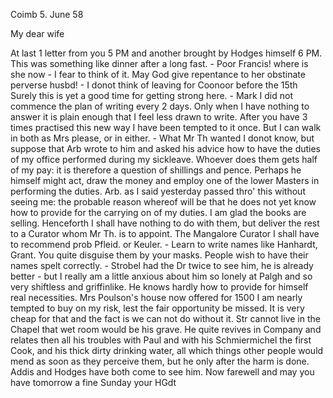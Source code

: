  Coimb 5. June 58

My dear wife

At last 1 letter from you 5 PM and another brought by Hodges himself 6 PM. This was something like dinner after a long fast. - Poor Francis! where is she now - I fear to think of it. May God give repentance to her obstinate perverse husbd! - I donot think of leaving for Coonoor before the 15th Surely this is yet a good time for getting strong here. - Mark I did not commence the plan of writing every 2 days. Only when I have nothing to answer it is plain enough that I feel less drawn to write. After you have 3 times practised this new way I have been tempted to it once. But I can walk in both as Mrs please, or in either. - What Mr Th wanted I donot know, but suppose that Arb wrote to him and asked his advice how to have the duties of my office performed during my sickleave. Whoever does them gets half of my pay: it is therefore a question of shillings and pence. Perhaps he himself might act, draw the money and employ one of the lower Masters in performing the duties. Arb. as I said yesterday passed thro' this without seeing me: the probable reason whereof will be that he does not yet know how to provide for the carrying on of my duties. I am glad the books are selling. Henceforth I shall have nothing to do with them, but deliver the rest to a Curator whom Mr Th. is to appoint. The Mangalore Curator I shall have to recommend prob Pfleid. or Keuler. - Learn to write names like Hanhardt, Grant. You quite disguise them by your masks. People wish to have their names spelt correctly. - Strobel had the Dr twice to see him, he is already better - but I really am a little anxious about him so lonely at Palgh and so very shiftless and griffinlike. He knows hardly how to provide for himself real necessities. Mrs Poulson's house now offered for 1500 I am nearly tempted to buy on my risk, lest the fair opportunity be missed. It is very cheap for that and the fact is we can not do without it. Str cannot live in the Chapel that wet room would be his grave. He quite revives in Company and relates then all his troubles with Paul and with his Schmiermichel the first Cook, and his thick dirty drinking water, all which things other people would mend as soon as they perceive them, but he only after the harm is done. Addis and Hodges have both come to see him. Now farewell and may you have tomorrow a fine Sunday
 your HGdt

